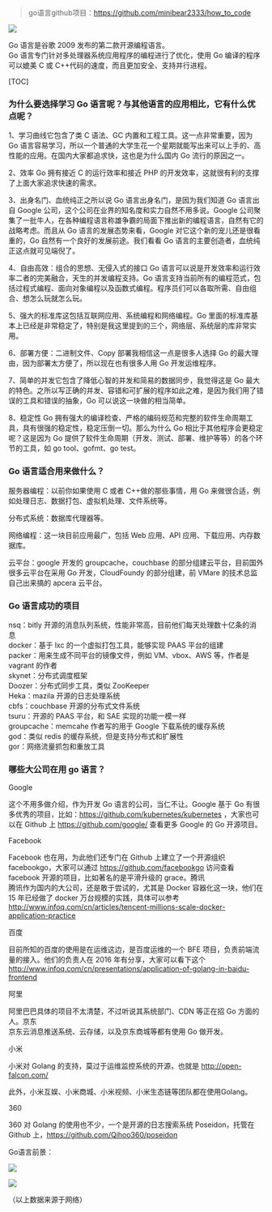 > go语言github项目：https://github.com/minibear2333/how_to_code

![](https://coding3min.oss-accelerate.aliyuncs.com/2020/06/07/g7bbHb1550.jpg)

Go 语言是谷歌 2009 发布的第二款开源编程语言。  
Go 语言专门针对多处理器系统应用程序的编程进行了优化，使用 Go 编译的程序可以媲美 C 或 C++代码的速度，而且更加安全、支持并行进程。

[TOC]

### 为什么要选择学习 Go 语言呢？与其他语言的应用相比，它有什么优点呢？

1、学习曲线它包含了类 C 语法、GC 内置和工程工具。这一点非常重要，因为 Go 语言容易学习，所以一个普通的大学生花一个星期就能写出来可以上手的、高性能的应用。在国内大家都追求快，这也是为什么国内 Go 流行的原因之一。

2、效率 Go 拥有接近 C 的运行效率和接近 PHP 的开发效率，这就很有利的支撑了上面大家追求快速的需求。

3、出身名门、血统纯正之所以说 Go 语言出身名门，是因为我们知道 Go 语言出自 Google 公司，这个公司在业界的知名度和实力自然不用多说。Google 公司聚集了一批牛人，在各种编程语言称雄争霸的局面下推出新的编程语言，自然有它的战略考虑。而且从 Go 语言的发展态势来看，Google 对它这个新的宠儿还是很看重的，Go 自然有一个良好的发展前途。我们看看 Go 语言的主要创造者，血统纯正这点就可见端倪了。

4、自由高效：组合的思想、无侵入式的接口 Go 语言可以说是开发效率和运行效率二者的完美融合，天生的并发编程支持。Go 语言支持当前所有的编程范式，包括过程式编程、面向对象编程以及函数式编程。程序员们可以各取所需、自由组合、想怎么玩就怎么玩。

5、强大的标准库这包括互联网应用、系统编程和网络编程。Go 里面的标准库基本上已经是非常稳定了，特别是我这里提到的三个，网络层、系统层的库非常实用。

6、部署方便：二进制文件、Copy 部署我相信这一点是很多人选择 Go 的最大理由，因为部署太方便了，所以现在也有很多人用 Go 开发运维程序。

7、简单的并发它包含了降低心智的并发和简易的数据同步，我觉得这是 Go 最大的特色。之所以写正确的并发、容错和可扩展的程序如此之难，是因为我们用了错误的工具和错误的抽象，Go 可以说这一块做的相当简单。

8、稳定性 Go 拥有强大的编译检查、严格的编码规范和完整的软件生命周期工具，具有很强的稳定性，稳定压倒一切。那么为什么 Go 相比于其他程序会更稳定呢？这是因为 Go 提供了软件生命周期（开发、测试、部署、维护等等）的各个环节的工具，如 go tool、gofmt、go test。

### Go 语言适合用来做什么？

服务器编程：以前你如果使用 C 或者 C++做的那些事情，用 Go 来做很合适，例如处理日志、数据打包、虚拟机处理、文件系统等。

分布式系统：数据库代理器等。

网络编程：这一块目前应用最广，包括 Web 应用、API 应用、下载应用、内存数据库。

云平台：google 开发的 groupcache，couchbase 的部分组建云平台，目前国外很多云平台在采用 Go 开发，CloudFoundy 的部分组建，前 VMare 的技术总监自己出来搞的 apcera 云平台。

### Go 语言成功的项目

nsq：bitly 开源的消息队列系统，性能非常高，目前他们每天处理数十亿条的消息  
docker：基于 lxc 的一个虚拟打包工具，能够实现 PAAS 平台的组建  
packer：用来生成不同平台的镜像文件，例如 VM、vbox、AWS 等，作者是 vagrant 的作者  
skynet：分布式调度框架  
Doozer：分布式同步工具，类似 ZooKeeper  
Heka：mazila 开源的日志处理系统  
cbfs：couchbase 开源的分布式文件系统  
tsuru：开源的 PAAS 平台，和 SAE 实现的功能一模一样  
groupcache：memcahe 作者写的用于 Google 下载系统的缓存系统  
god：类似 redis 的缓存系统，但是支持分布式和扩展性  
gor：网络流量抓包和重放工具

### 哪些大公司在用 go 语言？

Google  

这个不用多做介绍，作为开发 Go 语言的公司，当仁不让。Google 基于 Go 有很多优秀的项目，比如：https://github.com/kubernetes/kubernetes ，大家也可以在 Github 上 https://github.com/google/ 查看更多 Google 的 Go 开源项目。

Facebook  

Facebook 也在用，为此他们还专门在 Github 上建立了一个开源组织 facebookgo，大家可以通过 https://github.com/facebookgo 访问查看 facebook 开源的项目，比如著名的是平滑升级的 grace。腾讯  
腾讯作为国内的大公司，还是敢于尝试的，尤其是 Docker 容器化这一块，他们在 15 年已经做了 docker 万台规模的实践，具体可以参考 http://www.infoq.com/cn/articles/tencent-millions-scale-docker-application-practice

百度  

目前所知的百度的使用是在运维这边，是百度运维的一个 BFE 项目，负责前端流量的接入。他们的负责人在 2016 年有分享，大家可以看下这个 http://www.infoq.com/cn/presentations/application-of-golang-in-baidu-frontend

阿里  

阿里巴巴具体的项目不太清楚，不过听说其系统部门、CDN 等正在招 Go 方面的人。京东  
京东云消息推送系统、云存储，以及京东商城等都有使用 Go 做开发。

小米  

小米对 Golang 的支持，莫过于运维监控系统的开源，也就是 http://open-falcon.com/

此外，小米互娱、小米商城、小米视频、小米生态链等团队都在使用Golang。

360  

360 对 Golang 的使用也不少，一个是开源的日志搜索系统 Poseidon，托管在 Github 上，https://github.com/Qihoo360/poseidon

Go语言前景：

![](https://coding3min.oss-accelerate.aliyuncs.com/2020/06/07/6cQ1wK1550.jpg)

![](https://coding3min.oss-accelerate.aliyuncs.com/2020/06/07/BrcWXA1550.png)

（以上数据来源于网络）







